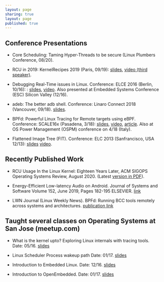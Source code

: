 ```yaml
---
layout: page
sharing: true
layout: page
published: true
---
```

## Conference Presentations
- Core Scheduling: Taming Hyper-Threads to be secure (Linux Plumbers Conference, 08/20).

- RCU in 2019: KernelRecipes 2019 (Paris, 09/19): [slides](/resources/RCU_in_2019_KernelRecipes.pdf), [video (third speaker)](https://youtu.be/dvtZsBlSECk).

- Debugging Real-Time issues in Linux. Conference: ELCE 2016 (Berlin, 10/16): : [slides](/resources/elce2016-debug-rt.pdf), [video](https://s3.amazonaws.com/connect.linaro.org/yvr18/videos/yvr18-pmw10.mp4). Also presented at Embedded Systems Conference (ESC) Silicon Valley (12/16).

- adeb: The better adb shell. Conference: Linaro Connect 2018 (Vancouver, 09/18). [slides](/resources/adeb-lc18.pdf).

- BPFd: Powerful Linux Tracing for Remote targets using eBPF. Conference: SCALE16x (Pasadena, 3/18):  [slides](/resources/bcc-scale.pdf), [video](https://www.youtube.com/watch?v=bPrY3ZKvQfM), [article](https://lwn.net/Articles/744522/). Also at OS Power Management (OSPM) conference on 4/18 (Italy).

- Flattened Image Tree (FIT). Conference: ELC 2013 (Sanfrancisco, USA 12/13): [slides](/resources/FIT-talk.pdf) [video](https://www.youtube.com/watch?v=cVSEfOfb6rs).

## Recently Published Work
- RCU Usage In the Linux Kernel: Eighteen Years Later, ACM SIGOPS Operating Systems Review, August 2020. (Latest [version in PDF](/resources/rcu_usage_09_2020.pdf)).

- Energy-Efficient Low-latency Audio on Android. Journal of Systems and Software Volume 152, June 2019, Pages 182-195 ELSEVIER. [link](https://www.sciencedirect.com/science/article/pii/S0164121219300585)

- LWN Journal (Linux Weekly News). BPFd: Running BCC tools remotely across systems and architectures. [publication link](https://lwn.net/Articles/744522/)

## Taught several classes on Operating Systems at San Jose (meetup.com)
- What is the kernel upto? Exploring Linux internals with tracing tools. Date: 05/16. [slides](/resources/wiku-slides.pdf)

- Linux Scheduler Process wakeup path Date: 01/17. [slides](/resources/wakeup-slides.pdf)

- Introduction to Embedded Linux. Date: 12/16. [slides](/resources/ie-slides.pdf)

- Introduction to OpenEmbedded. Date: 01/17. [slides](/resources/oe-slides.pdf)


